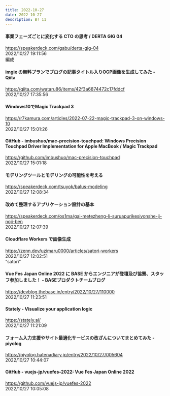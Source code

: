 ```yaml
---
title: 2022-10-27
date: 2022-10-27
description: B! 11
---
```


#### 事業フェーズごとに変化する CTO の思考 / DERTA GIG 04
https://speakerdeck.com/gabu/derta-gig-04<br>
2022/10/27 19:11:56<br>
編成


#### imgix の無料プランでブログの記事タイトル入りOGP画像を生成してみた - Qiita
https://qiita.com/wataru86/items/42f3a6874472c17fddcf<br>
2022/10/27 17:35:56<br>


#### Windows10でMagic Trackpad 3
https://r7kamura.com/articles/2022-07-22-magic-trackpad-3-on-windows-10<br>
2022/10/27 15:01:26<br>


#### GitHub - imbushuo/mac-precision-touchpad: Windows Precision Touchpad Driver Implementation for Apple MacBook / Magic Trackpad
https://github.com/imbushuo/mac-precision-touchpad<br>
2022/10/27 15:01:18<br>


#### モデリングツールとモデリングの可能性を考える
https://speakerdeck.com/tsuyok/balus-modeling<br>
2022/10/27 12:08:34<br>


#### 改めて整理するアプリケーション設計の基本
https://speakerdeck.com/os1ma/gai-metezheng-li-suruapurikesiyonshe-ji-noji-ben<br>
2022/10/27 12:07:39<br>


#### Cloudflare Workers で画像生成
https://zenn.dev/uzimaru0000/articles/satori-workers<br>
2022/10/27 12:02:51<br>
“satori”


#### Vue Fes Japan Online 2022 に BASE からエンジニアが登壇及び協賛、スタッフ参加しました！ - BASEプロダクトチームブログ
https://devblog.thebase.in/entry/2022/10/27/110000<br>
2022/10/27 11:23:51<br>


#### Stately - Visualize your application logic
https://stately.ai/<br>
2022/10/27 11:21:09<br>


#### フォーム入力支援やサイト最適化サービスの改ざんについてまとめてみた - piyolog
https://piyolog.hatenadiary.jp/entry/2022/10/27/005604<br>
2022/10/27 10:44:07<br>


#### GitHub - vuejs-jp/vuefes-2022: Vue Fes Japan Online 2022
https://github.com/vuejs-jp/vuefes-2022<br>
2022/10/27 10:05:08<br>



